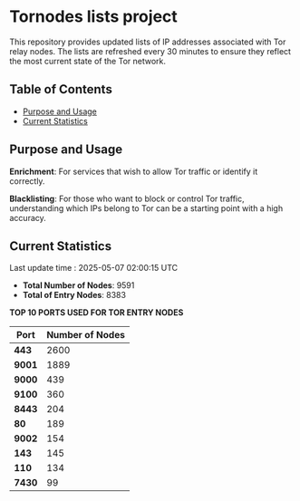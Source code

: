 # Tornodes lists project

This repository provides updated lists of IP addresses associated with Tor relay nodes. The lists are refreshed every 30 minutes to ensure they reflect the most current state of the Tor network.

## Table of Contents

- [Purpose and Usage](#purpose-and-usage)
- [Current Statistics](#current-statistics)


## Purpose and Usage

**Enrichment**: For services that wish to allow Tor traffic or identify it correctly.

**Blacklisting**: For those who want to block or control Tor traffic, understanding which IPs belong to Tor can be a starting point with a high accuracy.

## Current Statistics

Last update time : 2025-05-07 02:00:15 UTC

- **Total Number of Nodes**: 9591
- **Total of Entry Nodes**: 8383

**TOP 10 PORTS USED FOR TOR ENTRY NODES**

| **Port** | **Number of Nodes** |
|------|-----------------|
| **443**   | 2600  |
| **9001**   | 1889  |
| **9000**   | 439  |
| **9100**   | 360  |
| **8443**   | 204  |
| **80**   | 189  |
| **9002**   | 154  |
| **143**   | 145  |
| **110**   | 134  |
| **7430**   | 99  |

